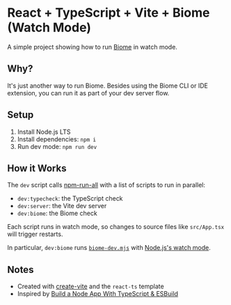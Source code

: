 # React + TypeScript + Vite + Biome (Watch Mode)

A simple project showing how to run [Biome](https://biomejs.dev/) in watch mode.

## Why?

It's just another way to run Biome. Besides using the Biome CLI or IDE extension, you can run it as part of your dev server flow.

## Setup

1. Install Node.js LTS
1. Install dependencies: `npm i`
1. Run dev mode: `npm run dev`

## How it Works

The `dev` script calls [npm-run-all](https://github.com/mysticatea/npm-run-all) with a list of scripts to run in parallel:

- `dev:typecheck`: the TypeScript check
- `dev:server`: the Vite dev server
- `dev:biome`: the Biome check

Each script runs in watch mode, so changes to source files like `src/App.tsx` will trigger restarts.

In particular, `dev:biome` runs [`biome-dev.mjs`](biome-dev.mjs) with [Node.js's watch mode](https://nodejs.org/docs/latest/api/cli.html#--watch).

## Notes

- Created with [create-vite](https://github.com/vitejs/vite/tree/main/packages/create-vite) and the `react-ts` template
- Inspired by [Build a Node App With TypeScript & ESBuild](https://www.totaltypescript.com/build-a-node-app-with-typescript-and-esbuild)

